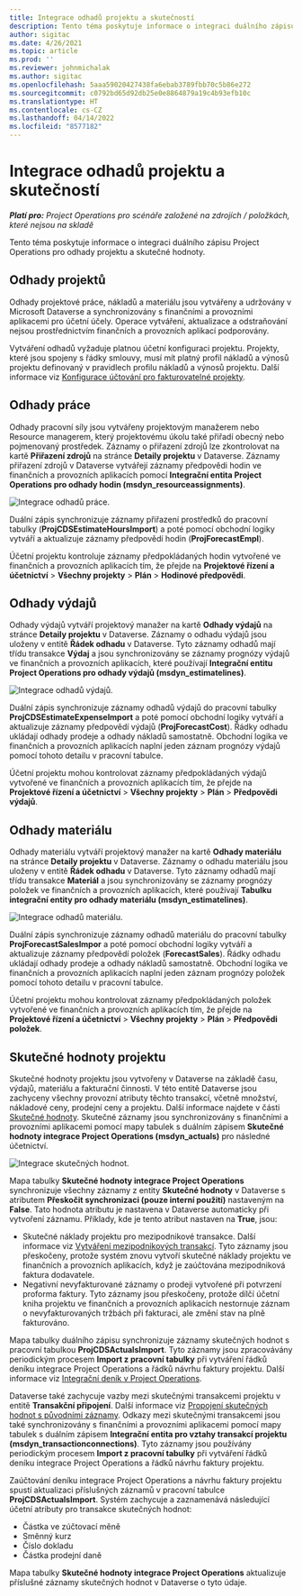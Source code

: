 ```yaml
---
title: Integrace odhadů projektu a skutečností
description: Tento téma poskytuje informace o integraci duálního zápisu Project Operations pro odhady projektu a skutečné hodnoty.
author: sigitac
ms.date: 4/26/2021
ms.topic: article
ms.prod: ''
ms.reviewer: johnmichalak
ms.author: sigitac
ms.openlocfilehash: 5aaa59020427438fa6ebab3789fbb70c5b86e272
ms.sourcegitcommit: c0792bd65d92db25e0e8864879a19c4b93efb10c
ms.translationtype: HT
ms.contentlocale: cs-CZ
ms.lasthandoff: 04/14/2022
ms.locfileid: "8577182"
---
```

# <a name="project-estimates-and-actuals-integration"></a>Integrace odhadů projektu a skutečností

_**Platí pro:** Project Operations pro scénáře založené na zdrojích / položkách, které nejsou na skladě_

Tento téma poskytuje informace o integraci duálního zápisu Project Operations pro odhady projektu a skutečné hodnoty.

## <a name="project-estimates"></a>Odhady projektů

Odhady projektové práce, nákladů a materiálu jsou vytvářeny a udržovány v Microsoft Dataverse a synchronizovány s finančními a provozními aplikacemi pro účetní účely. Operace vytváření, aktualizace a odstraňování nejsou prostřednictvím finančních a provozních aplikací podporovány.

Vytváření odhadů vyžaduje platnou účetní konfiguraci projektu. Projekty, které jsou spojeny s řádky smlouvy, musí mít platný profil nákladů a výnosů projektu definovaný v pravidlech profilu nákladů a výnosů projektu. Další informace viz [Konfigurace účtování pro fakturovatelné projekty](../project-accounting/configure-accounting-billable-projects.md#configure-project-cost-and-revenue-profile-rules).

## <a name="labor-estimates"></a>Odhady práce

Odhady pracovní síly jsou vytvářeny projektovým manažerem nebo Resource managerem, který projektovému úkolu také přiřadí obecný nebo pojmenovaný prostředek. Záznamy o přiřazení zdrojů lze zkontrolovat na kartě **Přiřazení zdrojů** na stránce **Detaily projektu** v Dataverse. Záznamy přiřazení zdrojů v Dataverse vytvářejí záznamy předpovědi hodin ve finančních a provozních aplikacích pomocí **Integrační entita Project Operations pro odhady hodin (msdyn\_resourceassignments)**.

   ![Integrace odhadů práce.](./Media/DW4LaborEstimates.png)

Duální zápis synchronizuje záznamy přiřazení prostředků do pracovní tabulky (**ProjCDSEstimateHoursImport**) a poté pomocí obchodní logiky vytváří a aktualizuje záznamy předpovědí hodin (**ProjForecastEmpl**).

Účetní projektu kontroluje záznamy předpokládaných hodin vytvořené ve finančních a provozních aplikacích tím, že přejde na **Projektové řízení a účetnictví** > **Všechny projekty** > **Plán** > **Hodinové předpovědi**.

## <a name="expense-estimates"></a>Odhady výdajů

Odhady výdajů vytváří projektový manažer na kartě **Odhady výdajů** na stránce **Detaily projektu** v Dataverse. Záznamy o odhadu výdajů jsou uloženy v entitě **Řádek odhadu** v Dataverse. Tyto záznamy odhadů mají třídu transakce **Výdaj** a jsou synchronizovány se záznamy prognózy výdajů ve finančních a provozních aplikacích, které používají **Integrační entitu Project Operations pro odhady výdajů (msdyn\_estimatelines)**.

   ![Integrace odhadů výdajů.](./Media/DW4ExpenseEstimates.png)

Duální zápis synchronizuje záznamy odhadů výdajů do pracovní tabulky **ProjCDSEstimateExpenseImport** a poté pomocí obchodní logiky vytváří a aktualizuje záznamy předpovědí výdajů (**ProjForecastCost**). Řádky odhadu ukládají odhady prodeje a odhady nákladů samostatně. Obchodní logika ve finančních a provozních aplikacích naplní jeden záznam prognózy výdajů pomocí tohoto detailu v pracovní tabulce.

Účetní projektu mohou kontrolovat záznamy předpokládaných výdajů vytvořené ve finančních a provozních aplikacích tím, že přejde na **Projektové řízení a účetnictví** > **Všechny projekty** > **Plán** > **Předpovědi výdajů**.

## <a name="material-estimates"></a>Odhady materiálu

Odhady materiálu vytváří projektový manažer na kartě **Odhady materiálu** na stránce **Detaily projektu** v Dataverse. Záznamy o odhadu materiálu jsou uloženy v entitě **Řádek odhadu** v Dataverse. Tyto záznamy odhadů mají třídu transakce **Materiál** a jsou synchronizovány se záznamy prognózy položek ve finančních a provozních aplikacích, které používají **Tabulku integrační entity pro odhady materiálu (msdyn\_estimatelines)**.

   ![Integrace odhadů materiálu.](./Media/DW4MaterialEstimates.png)

Duální zápis synchronizuje záznamy odhadů materiálu do pracovní tabulky **ProjForecastSalesImpor** a poté pomocí obchodní logiky vytváří a aktualizuje záznamy předpovědí položek (**ForecastSales**). Řádky odhadu ukládají odhady prodeje a odhady nákladů samostatně. Obchodní logika ve finančních a provozních aplikacích naplní jeden záznam prognózy položek pomocí tohoto detailu v pracovní tabulce.

Účetní projektu mohou kontrolovat záznamy předpokládaných položek vytvořené ve finančních a provozních aplikacích tím, že přejde na **Projektové řízení a účetnictví** > **Všechny projekty** > **Plán** > **Předpovědi položek**.

## <a name="project-actuals"></a>Skutečné hodnoty projektu

Skutečné hodnoty projektu jsou vytvořeny v Dataverse na základě času, výdajů, materiálu a fakturační činnosti. V této entitě Dataverse jsou zachyceny všechny provozní atributy těchto transakcí, včetně množství, nákladové ceny, prodejní ceny a projektu. Další informace najdete v části [Skutečné hodnoty](../actuals/actuals-overview.md). Skutečné záznamy jsou synchronizovány s finančními a provozními aplikacemi pomocí mapy tabulek s duálním zápisem **Skutečné hodnoty integrace Project Operations (msdyn\_actuals)** pro následné účetnictví.

   ![Integrace skutečných hodnot.](./Media/DW4Actuals.png)

Mapa tabulky **Skutečné hodnoty integrace Project Operations** synchronizuje všechny záznamy z entity **Skutečné hodnoty** v Dataverse s atributem **Přeskočit synchronizaci (pouze interní použití)** nastaveným na **False**. Tato hodnota atributu je nastavena v Dataverse automaticky při vytvoření záznamu. Příklady, kde je tento atribut nastaven na **True**, jsou:

  - Skutečné náklady projektu pro mezipodnikové transakce. Další informace viz [Vytváření mezipodnikových transakcí](../project-accounting/create-intercompany-transactions.md). Tyto záznamy jsou přeskočeny, protože systém znovu vytvoří skutečné náklady projektu ve finančních a provozních aplikacích, když je zaúčtována mezipodniková faktura dodavatele.
  - Negativní nevyfakturované záznamy o prodeji vytvořené při potvrzení proforma faktury. Tyto záznamy jsou přeskočeny, protože dílčí účetní kniha projektu ve finančních a provozních aplikacích nestornuje záznam o nevyfakturovaných tržbách při fakturaci, ale změní stav na plně fakturováno.

Mapa tabulky duálního zápisu synchronizuje záznamy skutečných hodnot s pracovní tabulkou **ProjCDSActualsImport**. Tyto záznamy jsou zpracovávány periodickým procesem **Import z pracovní tabulky** při vytváření řádků deníku integrace Project Operations a řádků návrhu faktury projektu. Další informace viz [Integrační deník v Project Operations](../project-accounting/project-operations-integration-journal.md).

Dataverse také zachycuje vazby mezi skutečnými transakcemi projektu v entitě **Transakční připojení**. Další informace viz [Propojení skutečných hodnot s původními záznamy](../actuals/linkingactuals.md). Odkazy mezi skutečnými transakcemi jsou také synchronizovány s finančními a provozními aplikacemi pomocí mapy tabulek s duálním zápisem **Integrační entita pro vztahy transakcí projektu (msdyn\_transactionconnections)**. Tyto záznamy jsou používány periodickým procesem **Import z pracovní tabulky** při vytváření řádků deníku integrace Project Operations a řádků návrhu faktury projektu.

Zaúčtování deníku integrace Project Operations a návrhu faktury projektu spustí aktualizaci příslušných záznamů v pracovní tabulce **ProjCDSActualsImport**. Systém zachycuje a zaznamenává následující účetní atributy pro transakce skutečných hodnot:

- Částka ve zúčtovací měně
- Směnný kurz
- Číslo dokladu
- Částka prodejní daně

Mapa tabulky **Skutečné hodnoty integrace Project Operations** aktualizuje příslušné záznamy skutečných hodnot v Dataverse o tyto údaje.

